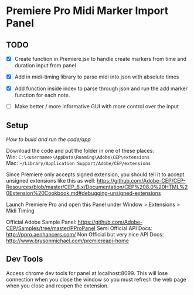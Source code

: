 # Premiere Pro Midi Marker Import Panel


<!-- _One liner + link to confluence page_

_Screenshot of UI - optional_ -->


## TODO
- [X] Create function in Premiere.jsx to handle create markers from time and duration input from panel
- [X] Add in midi-timing library to parse midi into json with absolute times
- [X] Add function inside index to parse through json and run the add marker function for each note.
- [ ] Make better / more informative GUI with more control over the input


## Setup

_How to build and run the code/app_

Download the code and put the folder in one of these places:  
Win: `C:\<username>\AppData\Roaming\Adobe\CEP\extensions`  
Mac: `~/Library/Application Support/Adobe/CEP/extensions`  

Since Premiere only accepts signed extension, you should tell it to accept unsigned extensions like this as well:
https://github.com/Adobe-CEP/CEP-Resources/blob/master/CEP_8.x/Documentation/CEP%208.0%20HTML%20Extension%20Cookbook.md#debugging-unsigned-extensions

Launch Premiere Pro and open this Panel under Window > Extensions > Midi Timing

Official Adobe Sample Panel: https://github.com/Adobe-CEP/Samples/tree/master/PProPanel
Semi Official API Docs: http://ppro.aenhancers.com/
Non Official but very nice API Docs: http://www.brysonmichael.com/premiereapi-home




## Dev Tools

Access chrome dev tools for panel at localhost:8099. This will lose connection when you close the window so you must refresh the web page when you close and reopen the extension.



